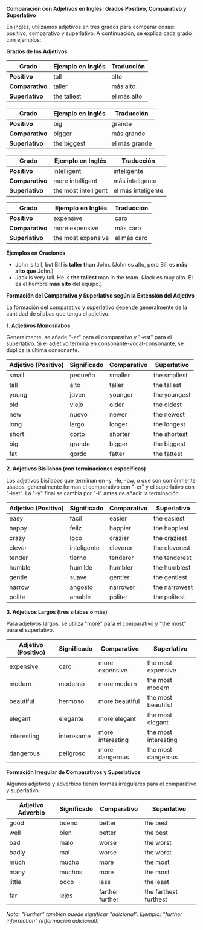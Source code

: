 

**Comparación con Adjetivos en Inglés: Grados Positivo, Comparativo y Superlativo**

En inglés, utilizamos adjetivos en tres grados para comparar cosas: positivo, comparativo y superlativo. A continuación, se explica cada grado con ejemplos:

**Grados de los Adjetivos**

| Grado       | Ejemplo en Inglés | Traducción |
|-------------|--------------------|-------------|
| **Positivo**  | tall                | alto        |
| **Comparativo**| taller              | más alto     |
| **Superlativo**| the tallest       | el más alto |

| Grado       | Ejemplo en Inglés | Traducción |
|-------------|--------------------|-------------|
| **Positivo**  | big                | grande       |
| **Comparativo**| bigger             | más grande    |
| **Superlativo**| the biggest       | el más grande|

| Grado       | Ejemplo en Inglés | Traducción    |
|-------------|--------------------|----------------|
| **Positivo**  | intelligent        | inteligente     |
| **Comparativo**| more intelligent   | más inteligente |
| **Superlativo**| the most intelligent| el más inteligente|

| Grado       | Ejemplo en Inglés | Traducción  |
|-------------|--------------------|-------------|
| **Positivo**  | expensive         | caro        |
| **Comparativo**| more expensive    | más caro    |
| **Superlativo**| the most expensive| el más caro |

**Ejemplos en Oraciones**

*   John is tall, but Bill is **taller than** John. (John es alto, pero Bill es **más alto que** John.)
*   Jack is very tall. He is **the tallest** man in the team. (Jack es muy alto. Él es el hombre **más alto** del equipo.)

**Formación del Comparativo y Superlativo según la Extensión del Adjetivo**

La formación del comparativo y superlativo depende generalmente de la cantidad de sílabas que tenga el adjetivo.

**1. Adjetivos Monosílabos**

Generalmente, se añade "-er" para el comparativo y "-est" para el superlativo. Si el adjetivo termina en consonante-vocal-consonante, se duplica la última consonante.

| Adjetivo (Positivo) | Significado | Comparativo | Superlativo    |
|----------------------|-------------|-------------|----------------|
| small                | pequeño     | smaller     | the smallest   |
| tall                 | alto        | taller      | the tallest    |
| young                | joven       | younger     | the youngest   |
| old                  | viejo       | older       | the oldest     |
| new                  | nuevo       | newer       | the newest     |
| long                 | largo       | longer      | the longest    |
| short                | corto       | shorter     | the shortest   |
| big                  | grande      | bigger      | the biggest    |
| fat                  | gordo       | fatter      | the fattest    |

**2. Adjetivos Bisílabos (con terminaciones específicas)**

Los adjetivos bisílabos que terminan en -y, -le, -ow, o que son comúnmente usados, generalmente forman el comparativo con "-er" y el superlativo con "-iest". La "-y" final se cambia por "-i" antes de añadir la terminación.

| Adjetivo (Positivo) | Significado | Comparativo | Superlativo    |
|----------------------|-------------|-------------|----------------|
| easy                 | fácil       | easier      | the easiest    |
| happy                | feliz       | happier     | the happiest   |
| crazy                | loco        | crazier     | the craziest   |
| clever               | inteligente | cleverer    | the cleverest  |
| tender               | tierno      | tenderer    | the tenderest  |
| humble               | humilde     | humbler     | the humblest   |
| gentle               | suave       | gentler     | the gentlest   |
| narrow               | angosto     | narrower    | the narrowest  |
| polite               | amable      | politer     | the politest   |

**3. Adjetivos Largos (tres sílabas o más)**

Para adjetivos largos, se utiliza "more" para el comparativo y "the most" para el superlativo.

| Adjetivo (Positivo) | Significado | Comparativo    | Superlativo       |
|----------------------|-------------|----------------|-------------------|
| expensive            | caro        | more expensive | the most expensive|
| modern               | moderno     | more modern    | the most modern   |
| beautiful            | hermoso     | more beautiful | the most beautiful|
| elegant              | elegante    | more elegant   | the most elegant  |
| interesting          | interesante | more interesting| the most interesting|
| dangerous            | peligroso   | more dangerous | the most dangerous|

**Formación Irregular de Comparativos y Superlativos**

Algunos adjetivos y adverbios tienen formas irregulares para el comparativo y superlativo.

| Adjetivo Adverbio | Significado | Comparativo | Superlativo |
|--------------------|-------------|-------------|-------------|
| good               | bueno       | better      | the best    |
| well               | bien        | better      | the best    |
| bad                | malo        | worse       | the worst   |
| badly              | mal         | worse       | the worst   |
| much               | mucho       | more        | the most    |
| many               | muchos      | more        | the most    |
| little             | poco        | less        | the least   |
| far                | lejos       | farther further| the farthest furthest|

*Nota: "Further" también puede significar "adicional". Ejemplo: "further information" (información adicional).*
